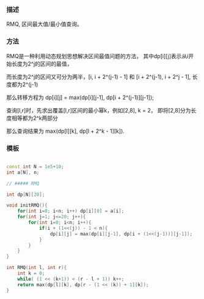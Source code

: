 
### 描述

RMQ, 区间最大值/最小值查询。

### 方法

RMQ是一种利用动态规划思想解决区间最值问题的方法， 其中dp[i][j]表示从i开始长度为2^j的区间的最值，

而长度为2^j的区间又可分为两半，[i, i + 2^(j-1) - 1] 和 [i + 2^(j-1), i + 2^j - 1], 长度都为2^(j-1)

那么转移方程为 dp[i][j] = max(dp[i][j-1], dp[i + 2^(j-1)][j-1]);

查询[l,r]时，先求出覆盖[l,r]区间的最小幂k，例如[2,8], k = 2， 即将[2,8]分为长度相等都为2^k两部分

那么查询结果为 max(dp[l][k], dp[l + 2^k - 1][k]).

### 模板

``` c++

const int N = 1e5+10;
int a[N], n;

// ##### RMQ

int dp[N][20];

void initRMQ(){
    for(int i=0; i<n; i++) dp[i][0] = a[i];
    for(int j=1; j<=20; j++){
        for(int i=0; i<n; i++){
            if(i + (1<<(j)) - 1 < n){
                dp[i][j] = max(dp[i][j-1], dp[i + (1<<(j-1))][j-1]);
            }
        }
    }
}

int RMQ(int l, int r){
    int k = 0;
    while( (1 << (k+1)) < (r - l + 1)) k++;
    return max(dp[l][k], dp[r - (1 << (k)) + 1][k]);
}

```
